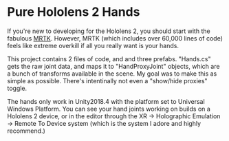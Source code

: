 # Pure Hololens 2 Hands
If you're new to developing for the Hololens 2, you should start with the fabulous [MRTK](https://github.com/Microsoft/MixedRealityToolkit-Unity). However, MRTK (which includes over 60,000 lines of code) feels like extreme overkill if all you really want is your hands.

This project contains 2 files of code, and and three prefabs. "Hands.cs" gets the raw joint data, and maps it to "HandProxyJoint" objects, which are a bunch of transforms available in the scene. My goal was to make this as simple as possible. There's intentinally not even a "show/hide proxies" toggle. 

The hands only work in Unity2018.4 with the platform set to Universal Windows Platform. You can see your hand joints working on builds on a Hololens 2 device, or in the editor through the XR -> Holographic Emulation -> Remote To Device system (which is the system I adore and highly recommend.)
